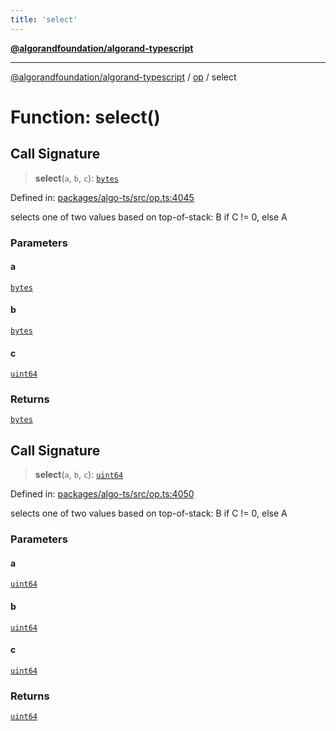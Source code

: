 ```yaml
---
title: 'select'
---
```


[**@algorandfoundation/algorand-typescript**](../../README.md)

---

[@algorandfoundation/algorand-typescript](../../README.md) / [op](../README.md) / select

# Function: select()

## Call Signature

> **select**(`a`, `b`, `c`): [`bytes`](../../index/type-aliases/bytes.md)

Defined in: [packages/algo-ts/src/op.ts:4045](https://github.com/algorandfoundation/puya-ts/blob/main/packages/algo-ts/src/op.ts#L4045)

selects one of two values based on top-of-stack: B if C != 0, else A

### Parameters

#### a

[`bytes`](../../index/type-aliases/bytes.md)

#### b

[`bytes`](../../index/type-aliases/bytes.md)

#### c

[`uint64`](../../index/type-aliases/uint64.md)

### Returns

[`bytes`](../../index/type-aliases/bytes.md)

## Call Signature

> **select**(`a`, `b`, `c`): [`uint64`](../../index/type-aliases/uint64.md)

Defined in: [packages/algo-ts/src/op.ts:4050](https://github.com/algorandfoundation/puya-ts/blob/main/packages/algo-ts/src/op.ts#L4050)

selects one of two values based on top-of-stack: B if C != 0, else A

### Parameters

#### a

[`uint64`](../../index/type-aliases/uint64.md)

#### b

[`uint64`](../../index/type-aliases/uint64.md)

#### c

[`uint64`](../../index/type-aliases/uint64.md)

### Returns

[`uint64`](../../index/type-aliases/uint64.md)
